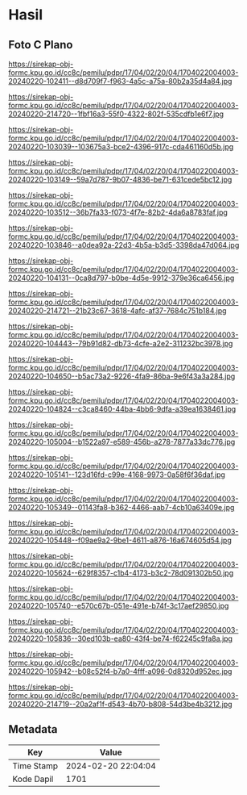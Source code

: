 # Hasil

## Foto C Plano

https://sirekap-obj-formc.kpu.go.id/cc8c/pemilu/pdpr/17/04/02/20/04/1704022004003-20240220-102411--d8d709f7-f963-4a5c-a75a-80b2a35d4a84.jpg

https://sirekap-obj-formc.kpu.go.id/cc8c/pemilu/pdpr/17/04/02/20/04/1704022004003-20240220-214720--1fbf16a3-55f0-4322-802f-535cdfb1e6f7.jpg

https://sirekap-obj-formc.kpu.go.id/cc8c/pemilu/pdpr/17/04/02/20/04/1704022004003-20240220-103039--103675a3-bce2-4396-917c-cda461160d5b.jpg

https://sirekap-obj-formc.kpu.go.id/cc8c/pemilu/pdpr/17/04/02/20/04/1704022004003-20240220-103149--59a7d787-9b07-4836-be71-631cede5bc12.jpg

https://sirekap-obj-formc.kpu.go.id/cc8c/pemilu/pdpr/17/04/02/20/04/1704022004003-20240220-103512--36b7fa33-f073-4f7e-82b2-4da6a8783faf.jpg

https://sirekap-obj-formc.kpu.go.id/cc8c/pemilu/pdpr/17/04/02/20/04/1704022004003-20240220-103846--a0dea92a-22d3-4b5a-b3d5-3398da47d064.jpg

https://sirekap-obj-formc.kpu.go.id/cc8c/pemilu/pdpr/17/04/02/20/04/1704022004003-20240220-104131--0ca8d797-b0be-4d5e-9912-379e36ca6456.jpg

https://sirekap-obj-formc.kpu.go.id/cc8c/pemilu/pdpr/17/04/02/20/04/1704022004003-20240220-214721--21b23c67-3618-4afc-af37-7684c751b184.jpg

https://sirekap-obj-formc.kpu.go.id/cc8c/pemilu/pdpr/17/04/02/20/04/1704022004003-20240220-104443--79b91d82-db73-4cfe-a2e2-311232bc3978.jpg

https://sirekap-obj-formc.kpu.go.id/cc8c/pemilu/pdpr/17/04/02/20/04/1704022004003-20240220-104650--b5ac73a2-9226-4fa9-86ba-9e6f43a3a284.jpg

https://sirekap-obj-formc.kpu.go.id/cc8c/pemilu/pdpr/17/04/02/20/04/1704022004003-20240220-104824--c3ca8460-44ba-4bb6-9dfa-a39ea1638461.jpg

https://sirekap-obj-formc.kpu.go.id/cc8c/pemilu/pdpr/17/04/02/20/04/1704022004003-20240220-105004--b1522a97-e589-456b-a278-7877a33dc776.jpg

https://sirekap-obj-formc.kpu.go.id/cc8c/pemilu/pdpr/17/04/02/20/04/1704022004003-20240220-105141--123d16fd-c99e-4168-9973-0a58f6f36daf.jpg

https://sirekap-obj-formc.kpu.go.id/cc8c/pemilu/pdpr/17/04/02/20/04/1704022004003-20240220-105349--01143fa8-b362-4466-aab7-4cb10a63409e.jpg

https://sirekap-obj-formc.kpu.go.id/cc8c/pemilu/pdpr/17/04/02/20/04/1704022004003-20240220-105448--f09ae9a2-9be1-4611-a876-16a674605d54.jpg

https://sirekap-obj-formc.kpu.go.id/cc8c/pemilu/pdpr/17/04/02/20/04/1704022004003-20240220-105624--629f8357-c1b4-4173-b3c2-78d091302b50.jpg

https://sirekap-obj-formc.kpu.go.id/cc8c/pemilu/pdpr/17/04/02/20/04/1704022004003-20240220-105740--e570c67b-051e-491e-b74f-3c17aef29850.jpg

https://sirekap-obj-formc.kpu.go.id/cc8c/pemilu/pdpr/17/04/02/20/04/1704022004003-20240220-105836--30ed103b-ea80-43f4-be74-f62245c9fa8a.jpg

https://sirekap-obj-formc.kpu.go.id/cc8c/pemilu/pdpr/17/04/02/20/04/1704022004003-20240220-105942--b08c52f4-b7a0-4fff-a096-0d8320d952ec.jpg

https://sirekap-obj-formc.kpu.go.id/cc8c/pemilu/pdpr/17/04/02/20/04/1704022004003-20240220-214719--20a2af1f-d543-4b70-b808-54d3be4b3212.jpg


## Metadata

| Key        | Value               |
| ---------- | ------------------- |
| Time Stamp | 2024-02-20 22:04:04 |
| Kode Dapil | 1701                |



